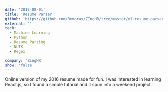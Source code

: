 ```yaml
---
date: '2017-08-01'
title: 'Resume Parser'
github: 'https://github.com/Remorax/ZIngHR/tree/master/ml-resume-parser-master'
external: ''
tech:
  - Machine Learning
  - Python
  - Resume Parsing
  - NLTK
  - Regex

company: 'ZingHR'
show: 'false'
---
```


Online version of my 2016 resume made for fun. I was interested in learning React.js, so I found a simple tutorial and it spun into a weekend project.
